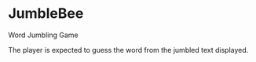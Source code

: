 # JumbleBee
Word Jumbling Game

The player is expected to guess the word from the jumbled text displayed.
